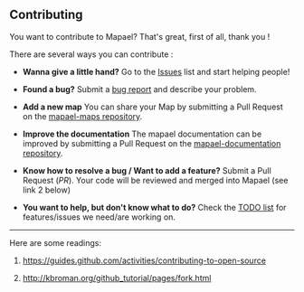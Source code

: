 Contributing
------------

You want to contribute to Mapael? That's great, first of all, thank you !

There are several ways you can contribute :

- **Wanna give a little hand?** Go to the [Issues](https://github.com/neveldo/jQuery-Mapael/issues) list and start helping people!

- **Found a bug?** Submit a [bug report](https://github.com/neveldo/jQuery-Mapael/issues) and describe your problem.

- **Add a new map** You can share your Map by submitting a Pull Request on the [mapael-maps repository](https://github.com/neveldo/mapael-maps).

- **Improve the documentation** The mapael documentation can be improved by submitting a Pull Request on the [mapael-documentation repository](https://github.com/neveldo/mapael-documentation).

- **Know how to resolve a bug / Want to add a feature?** Submit a Pull Request (*PR*). Your code will be reviewed and merged into Mapael (see link 2 below)

- **You want to help, but don't know what to do?** Check the [TODO list](https://github.com/neveldo/jQuery-Mapael/wiki/TODO-list) for features/issues we need/are working on.

_ _ _

Here are some readings:

1. <https://guides.github.com/activities/contributing-to-open-source>

2. <http://kbroman.org/github_tutorial/pages/fork.html>
